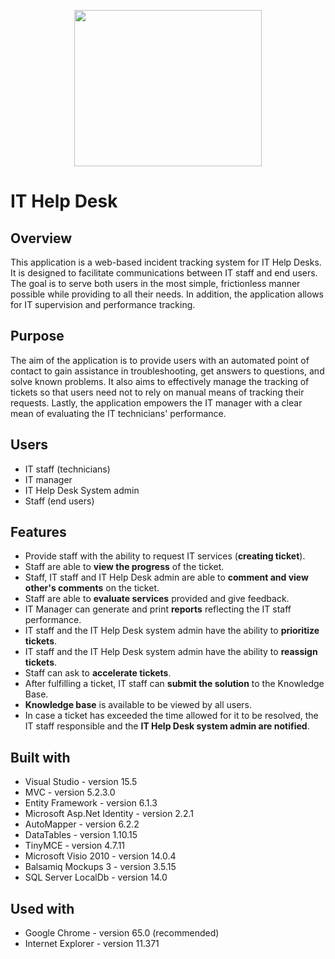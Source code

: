 <p align="center">
  <img width="300" height="250" src="https://user-images.githubusercontent.com/35934873/39565495-dbea1d96-4ec0-11e8-9d0f-b872a4dcd2dd.png">

# IT Help Desk

## Overview
 This application is a web-based incident tracking system for IT Help Desks. It is designed to facilitate communications between IT staff and end users. The goal is to serve both users in the most simple, frictionless manner possible while providing to all their needs. In addition, the application allows for IT supervision and performance tracking.
 
  ## Purpose 
The aim of the application is to provide users with an automated point of contact to gain assistance in troubleshooting, get answers to questions, and solve known problems. It also aims to effectively manage the tracking of tickets so that users need not to rely on manual means of tracking their requests. Lastly, the application empowers the IT manager with a clear mean of evaluating the IT technicians' performance.

 ## Users
 * IT staff (technicians)  
 * IT manager
 * IT Help Desk System admin
 * Staff (end users)

## Features
- Provide staff with the ability to request IT services (**creating ticket**).
- Staff are able to **view the progress** of the ticket.
- Staff, IT staff and IT Help Desk admin are able to **comment and view other's comments** on the ticket.
- Staff are able to **evaluate services** provided and give feedback.
- IT Manager can generate and print **reports** reflecting the IT staff performance.
- IT staff and the IT Help Desk system admin have the ability to **prioritize tickets**.
- IT staff and the IT Help Desk system admin have the ability to **reassign tickets**.
- Staff can ask to **accelerate tickets**. 
- After fulfilling a ticket, IT staff can **submit the solution** to the Knowledge Base.
- **Knowledge base** is available to be viewed by all users.
- In case a ticket has exceeded the time allowed for it to be resolved, the IT staff responsible and the **IT Help Desk system admin are  notified**.

## Built with
-	Visual Studio - version 15.5
-	MVC - version 5.2.3.0
-	Entity Framework - version 6.1.3
- Microsoft Asp.Net Identity - version 2.2.1
- AutoMapper - version 6.2.2
- DataTables - version 1.10.15
- TinyMCE - version 4.7.11
- Microsoft Visio 2010 - version 14.0.4
- Balsamiq Mockups 3 - version 3.5.15
- SQL Server LocalDb - version 14.0

## Used with
- Google Chrome - version 65.0 (recommended)
- Internet Explorer - version 11.371
